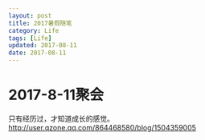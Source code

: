 ```yaml
---
layout: post
title: 2017暑假随笔
category: Life
tags: [Life]
updated: 2017-08-11
date: 2017-08-11
---
```


# 2017-8-11聚会
只有经历过，才知道成长的感觉。<br/>
http://user.qzone.qq.com/864468580/blog/1504359005
